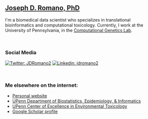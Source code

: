 ## [Joseph D. Romano, PhD](http://jdr.bio)

I'm a biomedical data scientist who specializes in translational bioinformatics
and computational toxicology. Currently, I work at the University of
Pennsylvania, in the [Computational Genetics Lab](http://epistasis.org).

<br/>

### Social Media

[![Twitter: JDRomano2](https://img.shields.io/twitter/follow/JDRomano2?style=for-the-badge)](https://twitter.com/JDRomano2)
[![Linkedin: jdromano2](https://img.shields.io/badge/-jdromano2-blue?style=for-the-badge&logo=Linkedin&logoColor=white&link=https://www.linkedin.com/in/jdromano2/)](https://www.linkedin.com/in/jdromano2/)

<br/>

### Me elsewhere on the internet:

- [Personal website](http://jdr.bio)
- [UPenn Department of Biostatistics, Epidemiology, & Informatics](https://www.dbei.med.upenn.edu/post-docs/joseph-d-romano)
- [UPenn Center of Excellence in Environmental Toxicology](http://ceet.upenn.edu/community-outreach-engagement/coec-environmental-health-education-programs/current-trainees/)
- [Google Scholar profile](https://scholar.google.com/citations?user=Lr-3Bj4AAAAJ&hl=en)